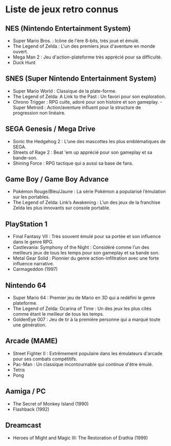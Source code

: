 # Liste de jeux retro connus

## NES (Nintendo Entertainment System)

- Super Mario Bros. : Icône de l'ère 8-bits, très joué et émulé.
- The Legend of Zelda : L'un des premiers jeux d'aventure en monde ouvert.
- Mega Man 2 : Jeu d'action-plateforme très apprécié pour sa difficulté.
- Duck Hunt

## SNES (Super Nintendo Entertainment System)

- Super Mario World : Classique de la plate-forme.
- The Legend of Zelda: A Link to the Past : Un favori pour son exploration.
- Chrono Trigger : RPG culte, adoré pour son histoire et son gameplay.
  -Super Metroid : Action/aventure influent pour la structure de progression non linéaire.

## SEGA Genesis / Mega Drive

- Sonic the Hedgehog 2 : L’une des mascottes les plus emblématiques de SEGA.
- Streets of Rage 2 : Beat 'em up apprécié pour son gameplay et sa bande-son.
- Shining Force : RPG tactique qui a aussi sa base de fans.

## Game Boy / Game Boy Advance

- Pokémon Rouge/Bleu/Jaune : La série Pokémon a popularisé l’émulation sur les portables.
- The Legend of Zelda: Link’s Awakening : L’un des jeux de la franchise Zelda les plus innovants sur console portable.

## PlayStation 1

- Final Fantasy VII : Très souvent émulé pour sa portée et son influence dans le genre RPG.
- Castlevania: Symphony of the Night : Considéré comme l’un des meilleurs jeux de tous les temps pour son gameplay et sa bande son.
- Metal Gear Solid : Pionnier du genre action-infiltration avec une forte influence narrative.
- Carmageddon (1997)

## Nintendo 64

- Super Mario 64 : Premier jeu de Mario en 3D qui a redéfini le genre plateforme.
- The Legend of Zelda: Ocarina of Time : Un des jeux les plus cités comme étant le meilleur de tous les temps.
- GoldenEye 007 : Jeu de tir à la première personne qui a marqué toute une génération.

## Arcade (MAME)

- Street Fighter II : Extrêmement populaire dans les émulateurs d'arcade pour ses combats compétitifs.
- Pac-Man : Un classique incontournable qui continue d'être émulé.
- Tetris
- Pong

## Aamiga / PC

- The Secret of Monkey Island (1990)
- Flashback (1992)

## Dreamcast

- Heroes of Might and Magic III: The Restoration of Erathia (1999)
